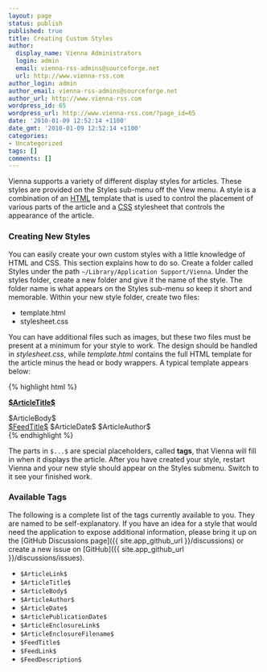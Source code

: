 ```yaml
---
layout: page
status: publish
published: true
title: Creating Custom Styles
author:
  display_name: Vienna Administrators
  login: admin
  email: vienna-rss-admins@sourceforge.net
  url: http://www.vienna-rss.com
author_login: admin
author_email: vienna-rss-admins@sourceforge.net
author_url: http://www.vienna-rss.com
wordpress_id: 65
wordpress_url: http://www.vienna-rss.com/?page_id=65
date: '2010-01-09 12:52:14 +1100'
date_gmt: '2010-01-09 12:52:14 +1100'
categories:
- Uncategorized
tags: []
comments: []
---
```


Vienna supports a variety of different display styles for articles. These styles are provided on the Styles sub-menu off the View menu. A style is a combination of an [HTML](http://en.wikipedia.org/wiki/HTML) template that is used to control the placement of various parts of the article and a [CSS](http://en.wikipedia.org/wiki/Cascading_Style_Sheets) stylesheet that controls the appearance of the article.

### Creating New Styles
You can easily create your own custom styles with a little knowledge of HTML and CSS. This section explains how to do so. Create a folder called Styles under the path `~/Library/Application Support/Vienna`. Under the styles folder, create a new folder and give it the name of the style. The folder name is what appears on the Styles sub-menu so keep it short and memorable. Within your new style folder, create two files:

* template.html
* stylesheet.css

You can have additional files such as images, but these two files must be present at a minimum for your style to work. The design should be handled in *stylesheet.css*, while *template.html* contains the full HTML template for the article minus the head or body wrappers. A typical template appears below:

{% highlight html %}
<div>
	<div>
		<b><a href="$ArticleLink$">$ArticleTitle$</a></b>
	</div></p>
	<div>
		$ArticleBody$
	</div>
	<div>
		<span><a href="$FeedLink$">$FeedTitle$</a></span> <span>$ArticleDate$</span> <span>$ArticleAuthor$</span>
	</div>
</div>
{% endhighlight %}

The parts in `$...$` are special placeholders, called **tags**, that Vienna will fill in when it displays the article. After you have created your style, restart Vienna and your new style should appear on the Styles submenu. Switch to it see your finished work.

### Available Tags
The following is a complete list of the tags currently available to you. They are named to be self-explanatory. If you have an idea for a style that would need the application to expose additional information, please bring it up on the [GitHub Discussions page]({{ site.app_github_url }}/discussions) or create a new issue on [GitHub]({{ site.app_github_url }}/discussions/issues).

* `$ArticleLink$`
* `$ArticleTitle$`
* `$ArticleBody$`
* `$ArticleAuthor$`
* `$ArticleDate$`
* `$ArticlePublicationDate$`
* `$ArticleEnclosureLink$`
* `$ArticleEnclosureFilename$`
* `$FeedTitle$`
* `$FeedLink$`
* `$FeedDescription$`


